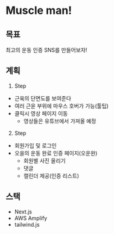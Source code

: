 # Muscle man!

## 목표

최고의 운동 인증 SNS를 만들어보자!

## 계획

1. Step

- 근육의 단면도를 보여준다
- 여러 근윤 부위에 마우스 호버가 가능(툴팁)
- 클릭시 영상 페이지 이동
  - 영상들은 유튜브에서 가져올 예정

2. Step

- 회원가입 및 로그인
- 오을의 운동 완료 인증 페이지(오운완)
  - 회원별 사진 올리기
  - 댓글
  - 캘린더 제공(인증 리스트)

## 스택

- Next.js
- AWS Amplify
- tailwind.js
